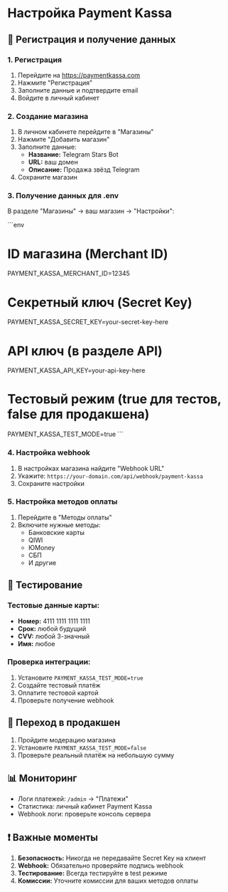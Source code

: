# Настройка Payment Kassa

## 🔧 Регистрация и получение данных

### 1. Регистрация
1. Перейдите на https://paymentkassa.com
2. Нажмите "Регистрация"
3. Заполните данные и подтвердите email
4. Войдите в личный кабинет

### 2. Создание магазина
1. В личном кабинете перейдите в "Магазины"
2. Нажмите "Добавить магазин"
3. Заполните данные:
   - **Название:** Telegram Stars Bot
   - **URL:** ваш домен
   - **Описание:** Продажа звёзд Telegram
4. Сохраните магазин

### 3. Получение данных для .env

В разделе "Магазины" → ваш магазин → "Настройки":

\`\`\`env
# ID магазина (Merchant ID)
PAYMENT_KASSA_MERCHANT_ID=12345

# Секретный ключ (Secret Key) 
PAYMENT_KASSA_SECRET_KEY=your-secret-key-here

# API ключ (в разделе API)
PAYMENT_KASSA_API_KEY=your-api-key-here

# Тестовый режим (true для тестов, false для продакшена)
PAYMENT_KASSA_TEST_MODE=true
\`\`\`

### 4. Настройка webhook
1. В настройках магазина найдите "Webhook URL"
2. Укажите: `https://your-domain.com/api/webhook/payment-kassa`
3. Сохраните настройки

### 5. Настройка методов оплаты
1. Перейдите в "Методы оплаты"
2. Включите нужные методы:
   - Банковские карты
   - QIWI
   - ЮMoney
   - СБП
   - И другие

## 🧪 Тестирование

### Тестовые данные карты:
- **Номер:** 4111 1111 1111 1111
- **Срок:** любой будущий
- **CVV:** любой 3-значный
- **Имя:** любое

### Проверка интеграции:
1. Установите `PAYMENT_KASSA_TEST_MODE=true`
2. Создайте тестовый платёж
3. Оплатите тестовой картой
4. Проверьте получение webhook

## 🚀 Переход в продакшен

1. Пройдите модерацию магазина
2. Установите `PAYMENT_KASSA_TEST_MODE=false`
3. Проверьте реальный платёж на небольшую сумму

## 📊 Мониторинг

- Логи платежей: `/admin` → "Платежи"
- Статистика: личный кабинет Payment Kassa
- Webhook логи: проверьте консоль сервера

## ❗ Важные моменты

1. **Безопасность:** Никогда не передавайте Secret Key на клиент
2. **Webhook:** Обязательно проверяйте подпись webhook
3. **Тестирование:** Всегда тестируйте в test режиме
4. **Комиссии:** Уточните комиссии для ваших методов оплаты
